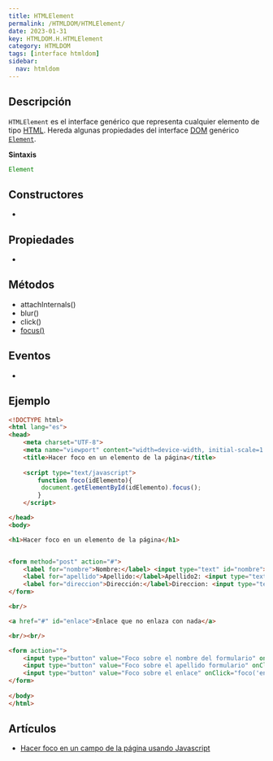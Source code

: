 ```yaml
---
title: HTMLElement
permalink: /HTMLDOM/HTMLElement/
date: 2023-01-31
key: HTMLDOM.H.HTMLElement
category: HTMLDOM
tags: [interface htmldom]
sidebar:
  nav: htmldom
---
```


## **Descripción**


`HTMLElement` es el interface genérico que representa cualquier elemento de tipo [HTML](https://manualweb.net/html/). Hereda algunas propiedades del interface [DOM](https://www.manualweb.net/dom/) genérico [`Element`](http://www.w3api.com/DOM/Element).


**Sintaxis**


```javascript
Element
```


## **Constructores**

- 

## Propiedades

- 

## **Métodos**

- attachInternals()
- blur()
- click()
- [focus()](http://www.w3api.com/HTMLDOM/HTMLElement/focus/)

## Eventos

- 

## **Ejemplo**


```html
<!DOCTYPE html>
<html lang="es">
<head>
    <meta charset="UTF-8">
    <meta name="viewport" content="width=device-width, initial-scale=1.0">
    <title>Hacer foco en un elemento de la página</title>
    
    <script type="text/javascript">
        function foco(idElemento){
         document.getElementById(idElemento).focus();
        }
    </script>

</head>
<body>

<h1>Hacer foco en un elemento de la página</h1>


<form method="post" action="#">
    <label for="nombre">Nombre:</label> <input type="text" id="nombre">    
    <label for="apellido">Apellido:</label>Apellido2: <input type="text" id="apellido">
    <label for="direccion">Dirección:</label>Direccion: <input type="text" id="direccion">
</form>

<br/>

<a href="#" id="enlace">Enlace que no enlaza con nada</a>

<br/><br/>

<form action="">
    <input type="button" value="Foco sobre el nombre del formulario" onClick="foco('nombre');">
    <input type="button" value="Foco sobre el apellido formulario" onClick="foco('apellido');">
    <input type="button" value="Foco sobre el enlace" onClick="foco('enlace');">
</form>
    
</body>
</html>
```


## Artículos

- [Hacer foco en un campo de la página usando Javascript](https://lineadecodigo.com/javascript/hacer-foco-en-un-campo-de-la-pagina-usando-javascript/)
